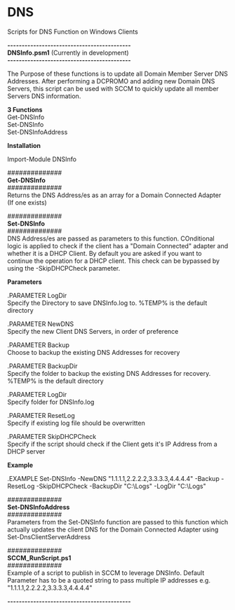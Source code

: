 # DNS 
  
Scripts for DNS Function on Windows Clients  
  
**-------------------------------------------**  
**DNSInfo.psm1** (Currently in development)  
**-------------------------------------------**  
  
The Purpose of these functions is to update all Domain Member Server DNS Addresses. After performing a DCPROMO and adding new Domain DNS Servers, this script can be used with SCCM to quickly update all member Servers DNS information.  
  
**3 Functions**  
 Get-DNSInfo  
 Set-DNSInfo  
 Set-DNSInfoAddress  
   
**Installation**  

Import-Module DNSInfo  
   
##############  
**Get-DNSInfo**  
##############  
Returns the DNS Address/es as an array for a Domain Connected Adapter (If one exists) 
  
##############  
**Set-DNSInfo**  
##############  
DNS Address/es are passed as parameters to this function. COnditional logic is applied to check if the client has a "Domain Connected" adapter and whether it is a DHCP Client. By default you are asked if you want to continue the operation for a DHCP client. This check can be bypassed by using the -SkipDHCPCheck parameter.  
  
**Parameters**  
  
.PARAMETER LogDir  
Specify the Directory to save DNSInfo.log to. %TEMP% is the default directory  
  
.PARAMETER NewDNS  
Specify the new Client DNS Servers, in order of preference  
  
.PARAMETER Backup  
Choose to backup the existing DNS Addresses for recovery  
  
.PARAMETER BackupDir  
Specify the folder to backup the existing DNS Addresses for recovery. %TEMP% is the default directory  
  
.PARAMETER LogDir  
Specify folder for DNSInfo.log  
  
.PARAMETER ResetLog  
Specify if existing log file should be overwritten  
  
.PARAMETER SkipDHCPCheck  
Specify if the script should check if the Client gets it's IP Address from a DHCP server  
  
**Example**  
  
  .EXAMPLE
Set-DNSInfo -NewDNS "1.1.1.1,2.2.2.2,3.3.3.3,4.4.4.4" -Backup -ResetLog -SkipDHCPCheck -BackupDir "C:\Logs" -LogDir "C:\Logs"  
  
##############  
**Set-DNSInfoAddress**  
##############  
Parameters from the Set-DNSInfo function are passed to this function which actually updates the client DNS for the Domain Connected Adapter using Set-DnsClientServerAddress  
  
  
##############  
**SCCM_RunScript.ps1**  
##############  
Example of a script to publish in SCCM to leverage DNSInfo. Default Parameter has to be a quoted string to pass multiple IP addresses e.g. "1.1.1.1,2.2.2.2,3.3.3.3,4.4.4.4"  
  
**-------------------------------------------**  
